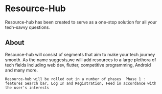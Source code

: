 # Resource-Hub
Resource-hub has been created to serve as a one-stop solution for all your tech-savvy questions. 

## About
Resource-hub will consist of segments that aim to make your tech journey smooth. As the name suggests,we will add resources to a large plethora of tech fields including web dev,
flutter, competitive programming, Android and many more. 

 `Resource-hub will be rolled out in a number of phases 
   Phase 1 : features Search bar, Log In and Registration, Feed in accordance with the user's interests `

 

